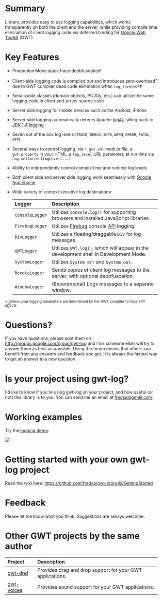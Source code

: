 # Summary #
Library, provides easy to use logging capabilities, which works transparently on both the client and the server, while providing compile time elimination of client logging code via deferred binding for [Google Web Toolkit](http://www.gwtproject.org/) (GWT).

# Key Features #
  * Production Mode stack trace deobfuscation!
  * Client-side logging code is compiled out and introduces zero-overhead<sup>+</sup> due to GWT compiler dead code elimination when `log_level=OFF`
  * Serializable classes (domain objects, POJOs, etc.) can utilize the same logging code in client and server source code
  * Server side logging for mobile devices such as the Android, iPhone
  * Server side logging automatically detects Apache [log4j](http://logging.apache.org/log4j/), falling back to [JDK 1.4 logging](http://java.sun.com/j2se/1.4.2/docs/guide/util/logging/overview.html)
  * Seven out of the box log levels (`TRACE`, `DEBUG`, `INFO`, `WARN`, `ERROR`, `FATAL`, `OFF`)
  * Several ways to control logging, via `*.gwt.xml` module file, a `gwt:property` in your HTML, a `log_level` URL parameter, at run time via `Log.setCurrentLogLevel(...)`
  * Ability to independently control compile time and runtime log levels
  * Both client side and server side logging work seamlessly with [Google App Engine](https://cloud.google.com/appengine)
  * Wide variety of context sensitive log destinations:

    | **Logger** | **Description** |
    |:-----------|:----------------|
    | `ConsoleLogger` | Utilizes `console.log()` for supporting browsers and installed JavaScript libraries. |
    | `FirebugLogger` | Utilizes [Firebug](http://www.getfirebug.com/) console [API](http://getfirebug.com/logging) logging. |
    | `DivLogger` | Utilizes a floating/draggable `DIV` for log messages. |
    | `GWTLogger` | Utilizes `GWT.log()`, which will appear in the development shell in Development Mode. |
    | `SystemLogger` | Utilizes `System.err` and `System.out`. |
    | `RemoteLogger` | Sends copies of client log messages to the server, with optional deobfuscation. |
    | `WindowLogger` | (Experimental) Logs messages to a separate window. |

<sup>+ Unless your logging parameters are determined by the GWT compiler to have </sup>_<sup>side effects</sup>_

# Questions? #
If you have questions, please post them on http://groups.google.com/group/gwt-log and I (or someone else) will try to answer them as best as possible. Using the forum means that others can benefit from any answers and feedback you get. It is always the fastest way to get an answer to a new question.

# Is your project using gwt-log? #
I'd like to know if you're using gwt-log on your project, and how useful (or not) this library is to you. You can send me an email at [fredsa@gmail.com](mailto:fredsa@gmail.com?subject=gwt-log).

# Working examples #
Try the [logging demo](http://allen-sauer.com/com.allen_sauer.gwt.log.demo.LogDemo/LogDemo.html):

[![](http://storage.googleapis.com/gwt-log/2008-10-28-log-panel-click-here.png)](http://allen-sauer.com/com.allen_sauer.gwt.log.demo.LogDemo/LogDemo.html)

# Getting started with your own gwt-log project #
Read the wiki here: https://github.com/fredsa/gwt-log/wiki/GettingStarted

# Feedback #
Please let me know what you think. Suggestions are always welcome.

# Other GWT projects by the same author #

| **Project** | **Description** |
|:------------|:----------------|
| [gwt-dnd](https://github.com/fredsa/gwt-dnd/) | Provides drag and drop support for your GWT applications. |
| [gwt-voices](https://github.com/fredsa/gwt-voices/) | Provides sound support for your GWT applications. |
